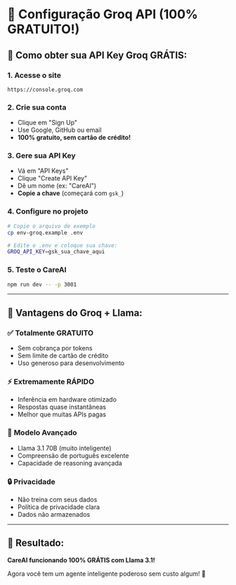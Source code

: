 # 🦙 Configuração Groq API (100% GRATUITO!)

## 🚀 Como obter sua API Key Groq GRÁTIS:

### 1. **Acesse o site**

```
https://console.groq.com
```

### 2. **Crie sua conta**

- Clique em "Sign Up"
- Use Google, GitHub ou email
- **100% gratuito, sem cartão de crédito!**

### 3. **Gere sua API Key**

- Vá em "API Keys"
- Clique "Create API Key"
- Dê um nome (ex: "CareAI")
- **Copie a chave** (começará com `gsk_`)

### 4. **Configure no projeto**

```bash
# Copie o arquivo de exemplo
cp env-groq.example .env

# Edite o .env e coloque sua chave:
GROQ_API_KEY=gsk_sua_chave_aqui
```

### 5. **Teste o CareAI**

```bash
npm run dev -- -p 3001
```

---

## 🎯 **Vantagens do Groq + Llama:**

### ✅ **Totalmente GRATUITO**

- Sem cobrança por tokens
- Sem limite de cartão de crédito
- Uso generoso para desenvolvimento

### ⚡ **Extremamente RÁPIDO**

- Inferência em hardware otimizado
- Respostas quase instantâneas
- Melhor que muitas APIs pagas

### 🧠 **Modelo Avançado**

- Llama 3.1 70B (muito inteligente)
- Compreensão de português excelente
- Capacidade de reasoning avançada

### 🔒 **Privacidade**

- Não treina com seus dados
- Política de privacidade clara
- Dados não armazenados

---

## 🎉 **Resultado:**

**CareAI funcionando 100% GRÁTIS com Llama 3.1!**

Agora você tem um agente inteligente poderoso sem custo algum! 🚀
